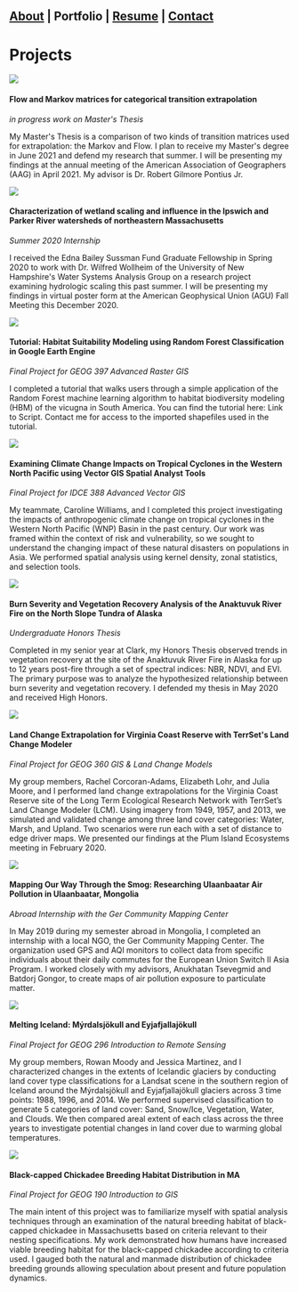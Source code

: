 ## [About](./README.md) | Portfolio | [Resume](./resume.md) | [Contact](./contact.md)

# Projects

[![](assets/img/masters.png)](https://raw.githubusercontent.com/jstrzempko/jstrzempko.github.io/main/assets/img/masters.png)

#### Flow and Markov matrices for categorical transition extrapolation

*in progress work on Master's Thesis*

My Master's Thesis is a comparison of two kinds of transition matrices used for extrapolation: the Markov and Flow. I plan to receive my Master's degree in June 2021 and defend my research that summer. I will be presenting my findings at the annual meeting of the American Association of Geographers (AAG) in April 2021. My advisor is Dr. Robert Gilmore Pontius Jr.

[![](assets/img/poster.png)](https://raw.githubusercontent.com/jstrzempko/jstrzempko.github.io/main/assets/img/poster.png)

#### Characterization of wetland scaling and influence in the Ipswich and Parker River watersheds of northeastern Massachusetts

*Summer 2020 Internship*

I received the Edna Bailey Sussman Fund Graduate Fellowship in Spring 2020 to work with Dr. Wilfred Wollheim of the University of New Hampshire's Water Systems Analysis Group on a research project examining hydrologic scaling this past summer. I will be presenting my findings in virtual poster form at the American Geophysical Union (AGU) Fall Meeting this December 2020.

[![](assets/img/advraster_gee.PNG)](https://raw.githubusercontent.com/jstrzempko/jstrzempko.github.io/main/assets/img/advraster_gee.PNG)

#### Tutorial: Habitat Suitability Modeling using Random Forest Classification in Google Earth Engine

*Final Project for GEOG 397 Advanced Raster GIS*

I completed a tutorial that walks users through a simple application of the Random Forest machine learning algorithm to habitat biodiversity modeling (HBM) of the vicugna in South America. You can find the tutorial here: Link to Script. Contact me for access to the imported shapefiles used in the tutorial.

[![](assets/img/KernelDensity.gif)](https://raw.githubusercontent.com/jstrzempko/jstrzempko.github.io/main/assets/img/KernelDensity.gif)

#### Examining Climate Change Impacts on Tropical Cyclones in the Western North Pacific using Vector GIS Spatial Analyst Tools

*Final Project for IDCE 388 Advanced Vector GIS*

My teammate, Caroline Williams, and I completed this project investigating the impacts of anthropogenic climate change on tropical cyclones in the Western North Pacific (WNP) Basin in the past century. Our work was framed within the context of risk and vulnerability, so we sought to understand the changing impact of these natural disasters on populations in Asia. We performed spatial analysis using kernel density, zonal statistics, and selection tools.

[![](assets/img/honorsthesis_nbr.png)](https://raw.githubusercontent.com/jstrzempko/jstrzempko.github.io/main/assets/img/honorsthesis_nbr.png)

#### Burn Severity and Vegetation Recovery Analysis of the Anaktuvuk River Fire on the North Slope Tundra of Alaska

*Undergraduate Honors Thesis*

Completed in my senior year at Clark, my Honors Thesis observed trends in vegetation recovery at the site of the Anaktuvuk River Fire in Alaska for up to 12 years post-fire through a set of spectral indices: NBR, NDVI, and EVI. The primary purpose was to analyze the hypothesized relationship between burn severity and vegetation recovery. I defended my thesis in May 2020 and received High Honors.

[![](assets/img/rpontius_VCRposter05.png)](https://raw.githubusercontent.com/jstrzempko/jstrzempko.github.io/main/assets/img/rpontius_VCRposter05.png)

#### Land Change Extrapolation for Virginia Coast Reserve with TerrSet's Land Change Modeler

*Final Project for GEOG 360 GIS & Land Change Models*

My group members, Rachel Corcoran-Adams, Elizabeth Lohr, and Julia Moore, and I performed land change extrapolations  for the Virginia Coast Reserve site of the Long Term Ecological Research Network with TerrSet’s Land Change Modeler (LCM). Using imagery from 1949, 1957, and 2013, we simulated and validated change among three land cover categories: Water, Marsh, and Upland. Two scenarios were run each with a set of distance to edge driver maps. We presented our findings at the Plum Island Ecosystems meeting in February 2020.

![](assets/img/mongolia_ap.png)

#### Mapping Our Way Through the Smog: Researching Ulaanbaatar Air Pollution in Ulaanbaatar, Mongolia

*Abroad Internship with the Ger Community Mapping Center*

In May 2019 during my semester abroad in Mongolia, I completed an internship with a local NGO, the Ger Community Mapping Center. The organization used GPS and AQI monitors to collect data from specific individuals about their daily commutes for the European Union Switch II Asia Program. I worked closely with my advisors, Anukhatan Tsevegmid and Batdorj Gongor, to create maps of air pollution exposure to particulate matter.

[![](assets/img/introRS_glacier.jpg)](https://raw.githubusercontent.com/jstrzempko/jstrzempko.github.io/main/assets/img/introRS_glacier.jpg)

#### Melting Iceland: Mýrdalsjökull and Eyjafjallajökull

*Final Project for GEOG 296 Introduction to Remote Sensing*

My group members, Rowan Moody and Jessica Martinez, and I characterized changes in the extents of Icelandic glaciers by conducting land cover type classifications for a Landsat scene in the southern region of Iceland around the Mýrdalsjökull and Eyjafjallajökull glaciers across 3 time points: 1988, 1996, and 2014. We performed supervised classification to generate 5 categories of land cover: Sand, Snow/Ice, Vegetation, Water, and Clouds. We then compared areal extent of each class across the three years to investigate potential changes in land cover due to warming global temperatures.

[![](assets/img/introgis_chickadee.png)](https://raw.githubusercontent.com/jstrzempko/jstrzempko.github.io/main/assets/img/introgis_chickadee.png)

#### Black-capped Chickadee Breeding Habitat Distribution in MA

*Final Project for GEOG 190 Introduction to GIS*

The main intent of this project was to familiarize myself with spatial analysis techniques through an examination of the natural breeding habitat of black-capped chickadee in Massachusetts based on criteria relevant to their nesting specifications. My work demonstrated how humans have increased viable breeding habitat for the black-capped chickadee according to criteria used. I gauged both the natural and manmade distribution of chickadee breeding grounds allowing speculation about present and future population dynamics.
